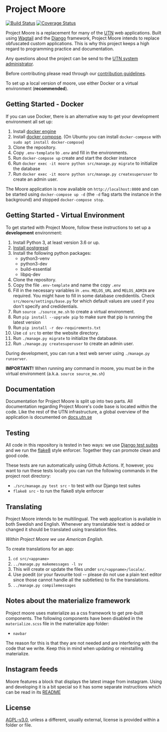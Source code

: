 # Project Moore

[![Build Status](https://travis-ci.org/UTNkar/moore.svg?branch=development)](https://travis-ci.org/UTNkar/moore)
[![Coverage Status](https://coveralls.io/repos/github/UTNkar/moore/badge.svg?branch=development)](https://coveralls.io/github/UTNkar/moore?branch=development)

Project Moore is a replacement for many of the [UTN](https://utn.se/) web
applications. Built using [Wagtail](https://wagtail.io/) and the [Django](https://www.djangoproject.com/) framework, Project
Moore intends to replace obfuscated custom applications. This is why this
project keeps a high regard to programming practice and documentation.

Any questions about the project can be send to the [UTN system
administrator](mailto:admin@utn.se).

Before contributing please read through our [contribution
guidelines](CONTRIBUTING.md).

To set up a local version of moore, use either Docker or a virtual environment (**recommended**).

## Getting Started - Docker

If you can use Docker, there is an alternative way to get your development
environment all set up:

1. Install [docker engine](https://docs.docker.com/engine/install/)
1. Install [docker compose](https://docs.docker.com/compose/install/).
   (On Ubuntu you can install `docker-compose` with `sudo apt install docker-compose`)
1. Clone the repository.
1. Copy `.env-template` to `.env` and fill in the environments.
1. Run `docker-compose up` create and start the docker instance
1. Run `docker exec -it moore python src/manage.py migrate` to initialize the
   database
1. Run `docker exec -it moore python src/manage.py createsuperuser` to create an admin
   user.

The Moore application is now available on `http://localhost:8000` and can be started using `docker-compose up -d` (the `-d` flag starts the instance in the background) and stopped `docker-compose stop`.

## Getting Started - Virtual Environment

To get started with Project Moore, follow these instructions to set up a
**development** environment:

1. Install Python 3, at least version 3.6 or up.
2. [Install postgresql](INSTALLING_POSTGRES.md)
3. Install the following python packages:
    - python3-venv
    - python3-dev
    - build-essential
    - libpq-dev
4. Clone the repository.
5. Copy the file `.env-template` and name the copy `.env`
6. Fill in the necessary variables in `.env`. `MELOS_URL` and `MELOS_ADMIN` are required. You might have to fill in some database credidentils. Check `src/moore/settings/base.py` for which default values are used if you don't specify and credidentials.
7. Run `source ./source_me.sh` to create a virtual environment.
8. Run `pip install --upgrade pip` to make sure that pip is running the latest version
9. Run `pip install -r dev-requirements.txt`
10. Use `cd src` to enter the website directory.
11. Run `./manage.py migrate` to initialize the database.
12. Run `./manage.py createsuperuser` to create an admin user.

During development, you can run a test web server using `./manage.py runserver`.

**IMPORTANT!** When running any command in moore, you must be in the virtual environment (a.k.a. `source source_me.sh`)

## Documentation

Documentation for Project Moore is split up into two parts. All documentation
regarding Project Moore's code base is located within the code. Like the rest
of the UTN infrastructure, a global overview of the application is documented
on [docs.utn.se](https://docs.utn.se/)

## Testing

All code in this repository is tested in two ways: we use [Django test
suites](https://docs.djangoproject.com/en/1.10/topics/testing/) and we run the
[flake8](http://flake8.pycqa.org/en/latest/) style enforcer. Together they can
promote clean and good code.

These tests are run automatically using Github Actions.
If, however, you want to run these tests locally you can run the following
commands in the project root directory:

-   `./src/manage.py test src` - to test with our Django test suites
-   `flake8 src` - to run the flake8 style enforcer

## Translating

Project Moore intends to be multilingual. The web application is available in
both Swedish and English. Whenever any translatable text is added or changed it
should be translated using translation files.

_Within Project Moore we use American English._

To create translations for an app:

1. `cd src/<appname>`
1. `../manage.py makemessages -l sv`
1. This will create or update the files under `src/<appname>/locale/`.
1. Use poedit (or your favourite tool -- please do not use a plain text editor
   since those cannot handle all the subtleties) to fix the translations.
1. `../manage.py compilemessages`

## Notes about the materialize framework

Project moore uses materialize as a css framework to get pre-built components.
The following components have been disabled in the `materialize.scss` file in the materialize app folder:

-   `navbar`

The reason for this is that they are not needed and are interfering with the code that we write. Keep this in mind
when updating or reinstalling materialize.

## Instagram feeds

Moore features a block that displays the latest image from instagram.
Using and developing it is a bit special so it has some separate instructions which can be read in its [README](/src/instagram/README.md)

## License

[AGPL-v3.0](LICENSE), unless a different, usually external, license is provided within a folder or file.
